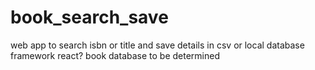 # book_search_save

web app to search isbn or title and save details in csv or local database
framework react?
book database to be determined
